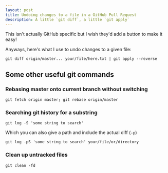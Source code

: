 ```yaml
---
layout: post
title: Undoing changes to a file in a GitHub Pull Request
description: A little `git diff`, a little `git apply`
---
```


This isn't actually GitHub specific but I wish they'd add a button to make it easy!

Anyways, here's what I use to undo changes to a given file:

```
git diff origin/master... your/file/here.txt | git apply --reverse
```

## Some other useful git commands

### Rebasing master onto current branch without switching

```
git fetch origin master; git rebase origin/master
```

### Searching git history for a substring

```
git log -S 'some string to search'
```

Which you can also give a path and include the actual diff (`-p`)

```
git log -pS 'some string to search' your/file/or/directory
```

### Clean up untracked files

```
git clean -fd
```
